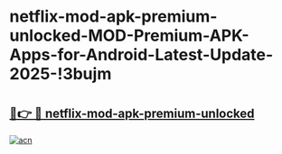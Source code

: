 # netflix-mod-apk-premium-unlocked-MOD-Premium-APK-Apps-for-Android-Latest-Update-2025-!3bujm

# <h2><a href="https://wdn0pd.esa.edu.pl?title=netflix-mod-apk-premium-unlocked&ref=3bujm">🔗👉 🔴 netflix-mod-apk-premium-unlocked</a></h2>

[![acn](https://github.com/user-attachments/assets/0f9c940e-d8b0-45ae-aac7-cd30a18b3e1c)](https://wdn0pd.esa.edu.pl?title=netflix-mod-apk-premium-unlocked&ref=3bujm)


